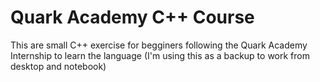 # Quark Academy C++ Course

This are small C++ exercise for begginers following the Quark Academy Internship to learn the language (I'm using this as a backup to work from desktop and notebook)
